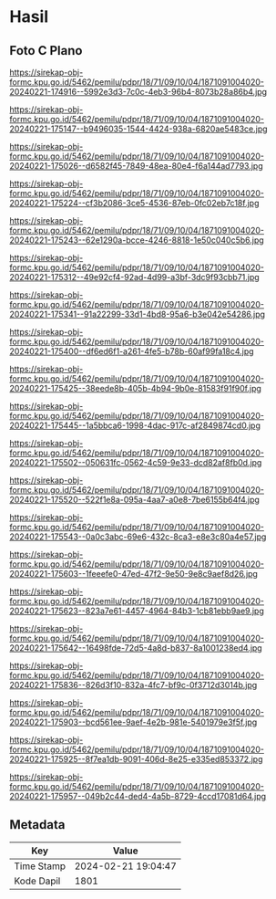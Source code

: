 # Hasil

## Foto C Plano

https://sirekap-obj-formc.kpu.go.id/5462/pemilu/pdpr/18/71/09/10/04/1871091004020-20240221-174916--5992e3d3-7c0c-4eb3-96b4-8073b28a86b4.jpg

https://sirekap-obj-formc.kpu.go.id/5462/pemilu/pdpr/18/71/09/10/04/1871091004020-20240221-175147--b9496035-1544-4424-938a-6820ae5483ce.jpg

https://sirekap-obj-formc.kpu.go.id/5462/pemilu/pdpr/18/71/09/10/04/1871091004020-20240221-175026--d6582f45-7849-48ea-80e4-f6a144ad7793.jpg

https://sirekap-obj-formc.kpu.go.id/5462/pemilu/pdpr/18/71/09/10/04/1871091004020-20240221-175224--cf3b2086-3ce5-4536-87eb-0fc02eb7c18f.jpg

https://sirekap-obj-formc.kpu.go.id/5462/pemilu/pdpr/18/71/09/10/04/1871091004020-20240221-175243--62e1290a-bcce-4246-8818-1e50c040c5b6.jpg

https://sirekap-obj-formc.kpu.go.id/5462/pemilu/pdpr/18/71/09/10/04/1871091004020-20240221-175312--49e92cf4-92ad-4d99-a3bf-3dc9f93cbb71.jpg

https://sirekap-obj-formc.kpu.go.id/5462/pemilu/pdpr/18/71/09/10/04/1871091004020-20240221-175341--91a22299-33d1-4bd8-95a6-b3e042e54286.jpg

https://sirekap-obj-formc.kpu.go.id/5462/pemilu/pdpr/18/71/09/10/04/1871091004020-20240221-175400--df6ed6f1-a261-4fe5-b78b-60af99fa18c4.jpg

https://sirekap-obj-formc.kpu.go.id/5462/pemilu/pdpr/18/71/09/10/04/1871091004020-20240221-175425--38eede8b-405b-4b94-9b0e-81583f91f90f.jpg

https://sirekap-obj-formc.kpu.go.id/5462/pemilu/pdpr/18/71/09/10/04/1871091004020-20240221-175445--1a5bbca6-1998-4dac-917c-af2849874cd0.jpg

https://sirekap-obj-formc.kpu.go.id/5462/pemilu/pdpr/18/71/09/10/04/1871091004020-20240221-175502--050631fc-0562-4c59-9e33-dcd82af8fb0d.jpg

https://sirekap-obj-formc.kpu.go.id/5462/pemilu/pdpr/18/71/09/10/04/1871091004020-20240221-175520--522f1e8a-095a-4aa7-a0e8-7be6155b64f4.jpg

https://sirekap-obj-formc.kpu.go.id/5462/pemilu/pdpr/18/71/09/10/04/1871091004020-20240221-175543--0a0c3abc-69e6-432c-8ca3-e8e3c80a4e57.jpg

https://sirekap-obj-formc.kpu.go.id/5462/pemilu/pdpr/18/71/09/10/04/1871091004020-20240221-175603--1feeefe0-47ed-47f2-9e50-9e8c9aef8d26.jpg

https://sirekap-obj-formc.kpu.go.id/5462/pemilu/pdpr/18/71/09/10/04/1871091004020-20240221-175623--823a7e61-4457-4964-84b3-1cb81ebb9ae9.jpg

https://sirekap-obj-formc.kpu.go.id/5462/pemilu/pdpr/18/71/09/10/04/1871091004020-20240221-175642--16498fde-72d5-4a8d-b837-8a1001238ed4.jpg

https://sirekap-obj-formc.kpu.go.id/5462/pemilu/pdpr/18/71/09/10/04/1871091004020-20240221-175836--826d3f10-832a-4fc7-bf9c-0f3712d3014b.jpg

https://sirekap-obj-formc.kpu.go.id/5462/pemilu/pdpr/18/71/09/10/04/1871091004020-20240221-175903--bcd561ee-9aef-4e2b-981e-5401979e3f5f.jpg

https://sirekap-obj-formc.kpu.go.id/5462/pemilu/pdpr/18/71/09/10/04/1871091004020-20240221-175925--8f7ea1db-9091-406d-8e25-e335ed853372.jpg

https://sirekap-obj-formc.kpu.go.id/5462/pemilu/pdpr/18/71/09/10/04/1871091004020-20240221-175957--049b2c44-ded4-4a5b-8729-4ccd17081d64.jpg


## Metadata

| Key        | Value               |
| ---------- | ------------------- |
| Time Stamp | 2024-02-21 19:04:47 |
| Kode Dapil | 1801                |



